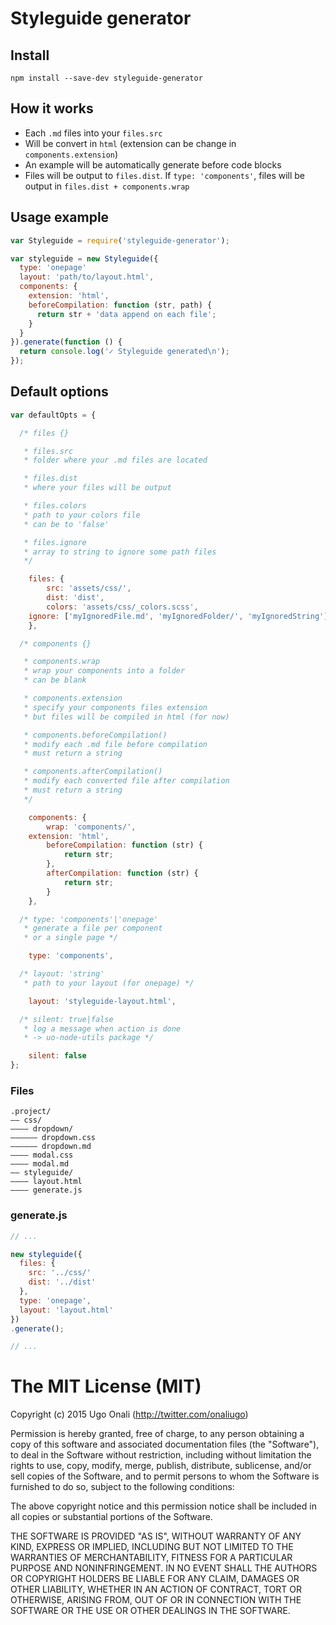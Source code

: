 # Styleguide generator

## Install
```
npm install --save-dev styleguide-generator
```



## How it works

- Each `.md` files into your `files.src`
- Will be convert in `html` (extension can be change in `components.extension`)
- An example will be automatically generate before code blocks
- Files will be output to `files.dist`. If `type: 'components'`, files will be output in `files.dist + components.wrap`



## Usage example

```js
var Styleguide = require('styleguide-generator');

var styleguide = new Styleguide({
  type: 'onepage'
  layout: 'path/to/layout.html',
  components: {
    extension: 'html',
    beforeCompilation: function (str, path) {
      return str + 'data append on each file';
    }
  }
}).generate(function () {
  return console.log('✓ Styleguide generated\n');
});
```



## Default options

```js
var defaultOpts = {

  /* files {}

   * files.src
   * folder where your .md files are located

   * files.dist
   * where your files will be output

   * files.colors
   * path to your colors file
   * can be to 'false'

   * files.ignore
   * array to string to ignore some path files
   */

	files: {
		src: 'assets/css/',
		dist: 'dist',
		colors: 'assets/css/_colors.scss',
    ignore: ['myIgnoredFile.md', 'myIgnoredFolder/', 'myIgnoredString']
	},

  /* components {}

   * components.wrap
   * wrap your components into a folder
   * can be blank

   * components.extension
   * specify your components files extension
   * but files will be compiled in html (for now)

   * components.beforeCompilation()
   * modify each .md file before compilation
   * must return a string

   * components.afterCompilation()
   * modify each converted file after compilation
   * must return a string
   */

	components: {
		wrap: 'components/',
    extension: 'html',
		beforeCompilation: function (str) {
			return str;
		},
		afterCompilation: function (str) {
			return str;
		}
	},

  /* type: 'components'|'onepage'
   * generate a file per component
   * or a single page */

	type: 'components',

  /* layout: 'string'
   * path to your layout (for onepage) */

	layout: 'styleguide-layout.html',

  /* silent: true|false
   * log a message when action is done
   * -> uo-node-utils package */

	silent: false
};
```



### Files

```
.project/
—— css/
———— dropdown/
—————— dropdown.css
—————— dropdown.md
———— modal.css
———— modal.md
—— styleguide/
———— layout.html
———— generate.js
```

### generate.js

```js
// ...

new styleguide({
  files: {
    src: '../css/'
    dist: '../dist'
  },
  type: 'onepage',
  layout: 'layout.html'
})
.generate();

// ...
```



# The MIT License (MIT)

Copyright (c) 2015 Ugo Onali (http://twitter.com/onaliugo)

Permission is hereby granted, free of charge, to any person obtaining a copy
of this software and associated documentation files (the "Software"), to deal
in the Software without restriction, including without limitation the rights
to use, copy, modify, merge, publish, distribute, sublicense, and/or sell
copies of the Software, and to permit persons to whom the Software is
furnished to do so, subject to the following conditions:

The above copyright notice and this permission notice shall be included in
all copies or substantial portions of the Software.

THE SOFTWARE IS PROVIDED "AS IS", WITHOUT WARRANTY OF ANY KIND, EXPRESS OR
IMPLIED, INCLUDING BUT NOT LIMITED TO THE WARRANTIES OF MERCHANTABILITY,
FITNESS FOR A PARTICULAR PURPOSE AND NONINFRINGEMENT. IN NO EVENT SHALL THE
AUTHORS OR COPYRIGHT HOLDERS BE LIABLE FOR ANY CLAIM, DAMAGES OR OTHER
LIABILITY, WHETHER IN AN ACTION OF CONTRACT, TORT OR OTHERWISE, ARISING FROM,
OUT OF OR IN CONNECTION WITH THE SOFTWARE OR THE USE OR OTHER DEALINGS IN
THE SOFTWARE.
